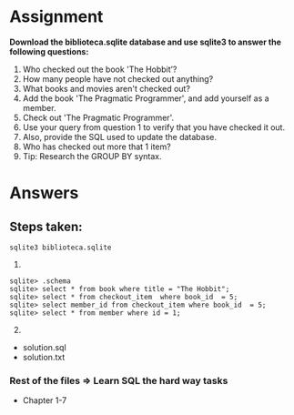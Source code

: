 # Assignment

**Download the biblioteca.sqlite database and use sqlite3 to answer the following questions:**

1. Who checked out the book 'The Hobbit’?
2. How many people have not checked out anything?
3. What books and movies aren't checked out?
4. Add the book 'The Pragmatic Programmer', and add yourself as a member.
5. Check out 'The Pragmatic Programmer'.
6. Use your query from question 1 to verify that you have checked it out.
7. Also, provide the SQL used to update the database.
8. Who has checked out more that 1 item?
9. Tip: Research the GROUP BY syntax.

# Answers

## Steps taken:

```
sqlite3 biblioteca.sqlite
```
1.

```
sqlite> .schema
sqlite> select * from book where title = "The Hobbit";
sqlite> select * from checkout_item  where book_id  = 5;
sqlite> select member_id from checkout_item where book_id  = 5;
sqlite> select * from member where id = 1;
```
2.


* solution.sql
* solution.txt

### Rest of the files => Learn SQL the hard way tasks
- Chapter 1-7
